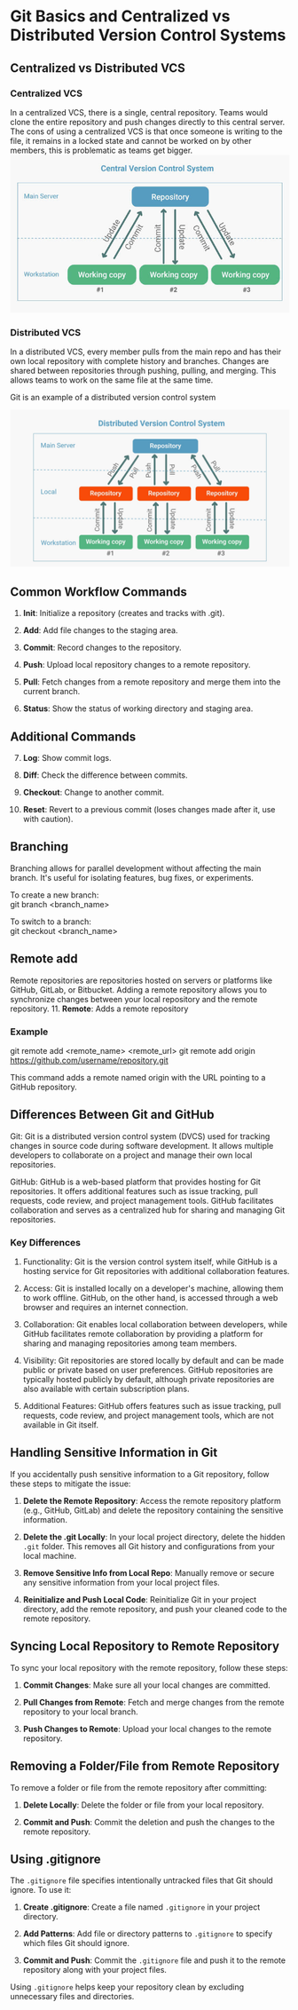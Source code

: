 # Git Basics and Centralized vs Distributed Version Control Systems 

## Centralized vs Distributed VCS

### Centralized VCS

In a centralized VCS, there is a single, central repository. Teams would clone the entire repository and push changes directly to this central server.
The cons of using a centralized VCS is that once someone is writing to the file, it remains in a locked state and cannot be worked on by other members, this is problematic as teams get bigger.
![img.png](img.png)

### Distributed VCS

In a distributed VCS, every member pulls from the main repo and has their own local repository with complete history and branches. Changes are shared between repositories through pushing, pulling, and merging. This allows teams to work on the same file at the same time.

Git is an example of a distributed version control system

![img_1.png](img_1.png)

## Common Workflow Commands

1. **Init**: Initialize a repository (creates and tracks with .git).

2. **Add**: Add file changes to the staging area.

3. **Commit**: Record changes to the repository.

4. **Push**: Upload local repository changes to a remote repository.

5. **Pull**: Fetch changes from a remote repository and merge them into the current branch.

6. **Status**: Show the status of working directory and staging area.

## Additional Commands
7. **Log**: Show commit logs.

8. **Diff**: Check the difference between commits.

9. **Checkout**: Change to another commit.

10. **Reset**: Revert to a previous commit (loses changes made after it, use with caution).

## Branching
Branching allows for parallel development without affecting the main branch. It's useful for isolating features, bug fixes, or experiments.

To create a new branch: <br>
git branch <branch_name>

To switch to a branch: <br>
git checkout <branch_name>

## Remote add

Remote repositories are repositories hosted on servers or platforms like GitHub, GitLab, or Bitbucket. Adding a remote repository allows you to synchronize changes between your local repository and the remote repository.
11. **Remote**: Adds a remote repository
### Example
git remote add <remote_name> <remote_url>
git remote add origin https://github.com/username/repository.git

This command adds a remote named origin with the URL pointing to a GitHub repository.

## Differences Between Git and GitHub
Git: Git is a distributed version control system (DVCS) used for tracking changes in source code during software development. It allows multiple developers to collaborate on a project and manage their own local repositories.

GitHub: GitHub is a web-based platform that provides hosting for Git repositories. It offers additional features such as issue tracking, pull requests, code review, and project management tools. GitHub facilitates collaboration and serves as a centralized hub for sharing and managing Git repositories.

### Key Differences
1. Functionality: Git is the version control system itself, while GitHub is a hosting service for Git repositories with additional collaboration features.

2. Access: Git is installed locally on a developer's machine, allowing them to work offline. GitHub, on the other hand, is accessed through a web browser and requires an internet connection.

3. Collaboration: Git enables local collaboration between developers, while GitHub facilitates remote collaboration by providing a platform for sharing and managing repositories among team members.

4. Visibility: Git repositories are stored locally by default and can be made public or private based on user preferences. GitHub repositories are typically hosted publicly by default, although private repositories are also available with certain subscription plans.

5. Additional Features: GitHub offers features such as issue tracking, pull requests, code review, and project management tools, which are not available in Git itself.

## Handling Sensitive Information in Git

If you accidentally push sensitive information to a Git repository, follow these steps to mitigate the issue:

1. **Delete the Remote Repository**: Access the remote repository platform (e.g., GitHub, GitLab) and delete the repository containing the sensitive information.

2. **Delete the .git Locally**: In your local project directory, delete the hidden `.git` folder. This removes all Git history and configurations from your local machine.

3. **Remove Sensitive Info from Local Repo**: Manually remove or secure any sensitive information from your local project files.

4. **Reinitialize and Push Local Code**: Reinitialize Git in your project directory, add the remote repository, and push your cleaned code to the remote repository.

## Syncing Local Repository to Remote Repository

To sync your local repository with the remote repository, follow these steps:

1. **Commit Changes**: Make sure all your local changes are committed.

2. **Pull Changes from Remote**: Fetch and merge changes from the remote repository to your local branch.

3. **Push Changes to Remote**: Upload your local changes to the remote repository.

## Removing a Folder/File from Remote Repository

To remove a folder or file from the remote repository after committing:

1. **Delete Locally**: Delete the folder or file from your local repository.

2. **Commit and Push**: Commit the deletion and push the changes to the remote repository.

## Using .gitignore

The `.gitignore` file specifies intentionally untracked files that Git should ignore. To use it:

1. **Create .gitignore**: Create a file named `.gitignore` in your project directory.

2. **Add Patterns**: Add file or directory patterns to `.gitignore` to specify which files Git should ignore.

3. **Commit and Push**: Commit the `.gitignore` file and push it to the remote repository along with your project files.

Using `.gitignore` helps keep your repository clean by excluding unnecessary files and directories.
